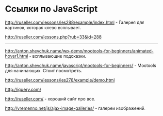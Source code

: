 # Ссылки по JavaScript #

http://ruseller.com/lessons/les288/example/index.html - Галерея для картинок, которая клево всплывает.

http://ruseller.com/lessons.php?rub=33&id=288


---

http://anton.shevchuk.name/wp-demo/mootools-for-beginners/animated-hover1.html - всплывающие подсказки.

http://anton.shevchuk.name/javascript/mootools-for-beginners/ - Mootools для начинающих. Стоит посмотреть.

http://ruseller.com/lessons/les278/example/demo.html

http://jquery.com/

http://ruseller.com/ - хороший сайт про все.

http://vremenno.net/js/ajax-image-galleries/ - галереи изображений.